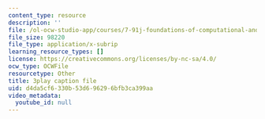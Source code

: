 ```yaml
---
content_type: resource
description: ''
file: /ol-ocw-studio-app/courses/7-91j-foundations-of-computational-and-systems-biology-spring-2014/d4da5cf6330b53d696296bfb3ca399aa_lJzybEXmIj0.vtt
file_size: 98220
file_type: application/x-subrip
learning_resource_types: []
license: https://creativecommons.org/licenses/by-nc-sa/4.0/
ocw_type: OCWFile
resourcetype: Other
title: 3play caption file
uid: d4da5cf6-330b-53d6-9629-6bfb3ca399aa
video_metadata:
  youtube_id: null
---
```

